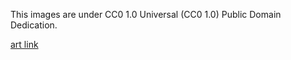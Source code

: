 This images are under CC0 1.0 Universal (CC0 1.0)
Public Domain Dedication. 

[art link](https://opengameart.org/content/a-platformer-in-the-forest)